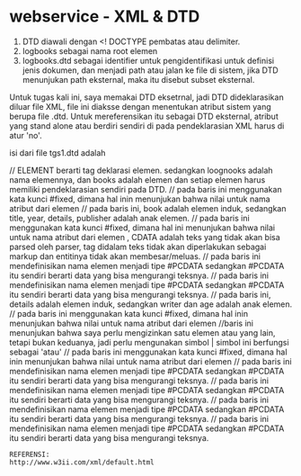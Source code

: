 # webservice - XML & DTD

<!DOCTYPE logbooks SYSTEM "logbooks.dtd">

1. DTD diawali dengan <! DOCTYPE pembatas atau delimiter.
2. logbooks sebagai nama root elemen
3. logbooks.dtd sebagai identifier untuk pengidentifikasi untuk definisi jenis dokumen, dan menjadi path atau jalan ke file di sistem, jika DTD menunjukan path eksternal, maka itu disebut subset eksternal.

Untuk tugas kali ini, saya memakai DTD eksetrnal, jadi DTD dideklarasikan diluar file XML, file ini diaksse dengan menentukan atribut sistem yang berupa file .dtd. Untuk mereferensikan itu sebagai DTD eksternal, atribut yang stand alone atau berdiri sendiri di pada pendeklarasian XML harus di atur 'no'.

isi dari file tgs1.dtd adalah

<?xml encoding="UTF-8"?>

<!ELEMENT logbooks (book)+> // ELEMENT berarti tag deklarasi elemen. sedangkan loognooks adalah nama elemennya, dan books adalah elemen dan setiap elemen harus memiliki pendeklarasian sendiri pada DTD.
<!ATTLIST logbooks // atribut DTD dimulai pada baris ini, jika elemen mengandung atribut.
    xmlns CDATA #FIXED ''> // pada baris ini menggunakan kata kunci #fixed, dimana hal inin menunjukan bahwa nilai untuk nama atribut dari elemen <book>
<!ELEMENT book (title,year,details,publisher)> // pada baris ini, book adalah elemen induk, sedangkan title, year, details, publisher adalah anak elemen.
<!ATTLIST book
    xmlns CDATA #FIXED ''>  // pada baris ini menggunakan kata kunci #fixed, dimana hal ini menunjukan bahwa nilai untuk nama atribut dari elemen <title,year,details,publisher>, CDATA adalah teks yang tidak akan bisa parsed oleh parser, tag didalam teks tidak akan diperlakukan sebagai markup dan entitinya tidak akan membesar/meluas.

<!ELEMENT title (#PCDATA)> // pada baris ini mendefinisikan nama elemen menjadi tipe #PCDATA sedangkan #PCDATA itu sendiri berarti data yang bisa mengurangi teksnya.
<!ATTLIST title
    xmlns CDATA #FIXED ''>

<!ELEMENT year (#PCDATA)> // pada baris ini mendefinisikan nama elemen menjadi tipe #PCDATA sedangkan #PCDATA itu sendiri berarti data yang bisa mengurangi teksnya.
<!ATTLIST year
    xmlns CDATA #FIXED ''>

<!ELEMENT details (writer,age)> // pada baris ini, details adalah elemen induk, sedangkan writer dan age adalah anak elemen.
<!ATTLIST details
    xmlns CDATA #FIXED ''> // pada baris ini menggunakan kata kunci #fixed, dimana hal inin menunjukan bahwa nilai untuk nama atribut dari elemen <writer,age>

<!ELEMENT publisher (company|location)+> //baris ini menunjukan bahwa saya perlu mengizinkan satu elemen atau yang lain, tetapi bukan keduanya, jadi perlu mengunakan simbol | simbol ini berfungsi sebagai 'atau'
<!ATTLIST publisher
    xmlns CDATA #FIXED ''> // pada baris ini menggunakan kata kunci #fixed, dimana hal inin menunjukan bahwa nilai untuk nama atribut dari elemen <company|location>

<!ELEMENT writer (#PCDATA)> // pada baris ini mendefinisikan nama elemen menjadi tipe #PCDATA sedangkan #PCDATA itu sendiri berarti data yang bisa mengurangi teksnya.
<!ATTLIST writer
    xmlns CDATA #FIXED ''>

<!ELEMENT age (#PCDATA)> // pada baris ini mendefinisikan nama elemen menjadi tipe #PCDATA sedangkan #PCDATA itu sendiri berarti data yang bisa mengurangi teksnya.
<!ATTLIST age
    xmlns CDATA #FIXED ''>

<!ELEMENT company (#PCDATA)> // pada baris ini mendefinisikan nama elemen menjadi tipe #PCDATA sedangkan #PCDATA itu sendiri berarti data yang bisa mengurangi teksnya.
<!ATTLIST company
    xmlns CDATA #FIXED ''>

<!ELEMENT location (#PCDATA)> // pada baris ini mendefinisikan nama elemen menjadi tipe #PCDATA sedangkan #PCDATA itu sendiri berarti data yang bisa mengurangi teksnya.
<!ATTLIST location
    xmlns CDATA #FIXED ''>
    
    
    REFERENSI:
    http://www.w3ii.com/xml/default.html
